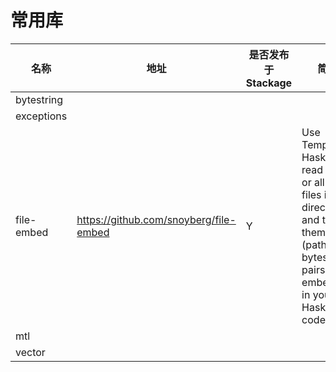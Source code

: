 # 常用库

|名称|地址|是否发布于Stackage|简介|
|---|---|---|---|
|bytestring||||
|exceptions||||
|file-embed|https://github.com/snoyberg/file-embed|Y|Use Template Haskell to read a file or all the files in a directory, and turn them into (path, bytestring) pairs embedded in your Haskell code.|
|mtl||||
|vector||||
